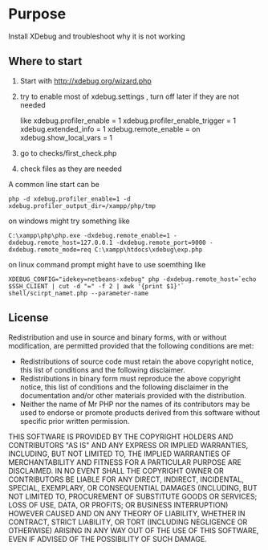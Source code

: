 # Purpose

Install XDebug and troubleshoot why it is not working

## Where to start

1. Start with http://xdebug.org/wizard.php
2. try to enable most of xdebug.settings , turn off later if they are not needed
   
   like
   xdebug.profiler_enable = 1
   xdebug.profiler_enable_trigger = 1
   xdebug.extended_info = 1
   xdebug.remote_enable = on
   xdebug.show_local_vars = 1
3. go to checks/first_check.php
4. check files as they are needed

A common line start can be
```
php -d xdebug.profiler_enable=1 -d xdebug.profiler_output_dir=/xampp/php/tmp
 ```
 on windows might try something like

```
C:\xampp\php\php.exe -dxdebug.remote_enable=1 -dxdebug.remote_host=127.0.0.1 -dxdebug.remote_port=9000 -dxdebug.remote_mode=req C:\xampp\htdocs\xdebug\exp.php
```

on linux command prompt might have to use soemthing like

```
XDEBUG_CONFIG="idekey=netbeans-xdebug" php -dxdebug.remote_host=`echo $SSH_CLIENT | cut -d "=" -f 2 | awk '{print $1}'` shell/scirpt_namet.php --parameter-name
```

## License

Redistribution and use in source and binary forms, with or without modification, are permitted provided that the following conditions are met:

* Redistributions of source code must retain the above copyright notice, this list of conditions and the following disclaimer.
* Redistributions in binary form must reproduce the above copyright notice, this list of conditions and the following disclaimer in the documentation and/or other materials provided with the distribution.
* Neither the name of Mr PHP nor the names of its contributors may be used to endorse or promote products derived from this software without specific prior written permission.

THIS SOFTWARE IS PROVIDED BY THE COPYRIGHT HOLDERS AND CONTRIBUTORS "AS IS" AND ANY EXPRESS OR IMPLIED WARRANTIES, INCLUDING, BUT NOT LIMITED TO, THE IMPLIED WARRANTIES OF MERCHANTABILITY AND FITNESS FOR A PARTICULAR PURPOSE ARE DISCLAIMED. IN NO EVENT SHALL THE COPYRIGHT OWNER OR CONTRIBUTORS BE LIABLE FOR ANY DIRECT, INDIRECT, INCIDENTAL, SPECIAL, EXEMPLARY, OR CONSEQUENTIAL DAMAGES (INCLUDING, BUT NOT LIMITED TO, PROCUREMENT OF SUBSTITUTE GOODS OR SERVICES; LOSS OF USE, DATA, OR PROFITS; OR BUSINESS INTERRUPTION) HOWEVER CAUSED AND ON ANY THEORY OF LIABILITY, WHETHER IN CONTRACT, STRICT LIABILITY, OR TORT (INCLUDING NEGLIGENCE OR OTHERWISE) ARISING IN ANY WAY OUT OF THE USE OF THIS SOFTWARE, EVEN IF ADVISED OF THE POSSIBILITY OF SUCH DAMAGE.


